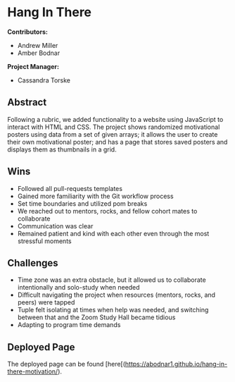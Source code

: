 # Hang In There

**Contributors:**
* Andrew Miller
* Amber Bodnar

**Project Manager:**
* Cassandra Torske

## Abstract
Following a rubric, we added functionality to a website using JavaScript to interact with HTML and CSS.  The project shows randomized motivational posters using data from a set of given arrays; it allows the user to create their own motivational poster; and has a page that stores saved posters and displays them as thumbnails in a grid. 

## Wins
* Followed all pull-requests templates
* Gained more familiarity with the Git workflow process
* Set time boundaries and utilized pom breaks
* We reached out to mentors, rocks, and fellow cohort mates to collaborate
* Communication was clear
* Remained patient and kind with each other even through the most stressful moments

## Challenges
* Time zone was an extra obstacle, but it allowed us to collaborate intentionally and solo-study when needed
* Difficult navigating the project when resources (mentors, rocks, and peers) were tapped
* Tuple felt isolating at times when help was needed, and switching between that and the Zoom Study Hall became tidious
* Adapting to program time demands

## Deployed Page 
The deployed page can be found [here[(https://abodnar1.github.io/hang-in-there-motivation/).
